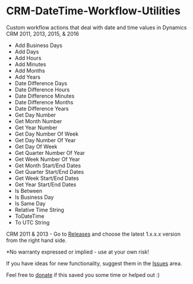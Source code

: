 # CRM-DateTime-Workflow-Utilities
Custom workflow actions that deal with date and time values in Dynamics CRM 2011, 2013, 2015, & 2016

* Add Business Days
* Add Days
* Add Hours
* Add Minutes
* Add Months
* Add Years
* Date Difference Days
* Date Difference Hours
* Date Difference Minutes
* Date Difference Months
* Date Difference Years
* Get Day Number
* Get Month Number
* Get Year Number
* Get Day Number Of Week
* Get Day Number Of Year
* Get Day Of Week
* Get Quarter Number Of Year
* Get Week Number Of Year
* Get Month Start/End Dates
* Get Quarter Start/End Dates
* Get Week Start/End Dates
* Get Year Start/End Dates
* Is Between
* Is Business Day
* Is Same Day
* Relative Time String
* ToDateTime
* To UTC String

CRM 2011 & 2013 - Go to [Releases](https://github.com/jlattimer/CRM-DateTime-Workflow-Utilities/releases) and choose the latest 1.x.x.x version from the right hand side.

*No warranty expressed or implied - use at your own risk!

If you have ideas for new functionality, suggest them in the [Issues](https://github.com/jlattimer/CRM-DateTime-Workflow-Utilities/issues) area.

Feel free to [donate](https://paypal.me/JLattimer) if this saved you some time or helped out :)

